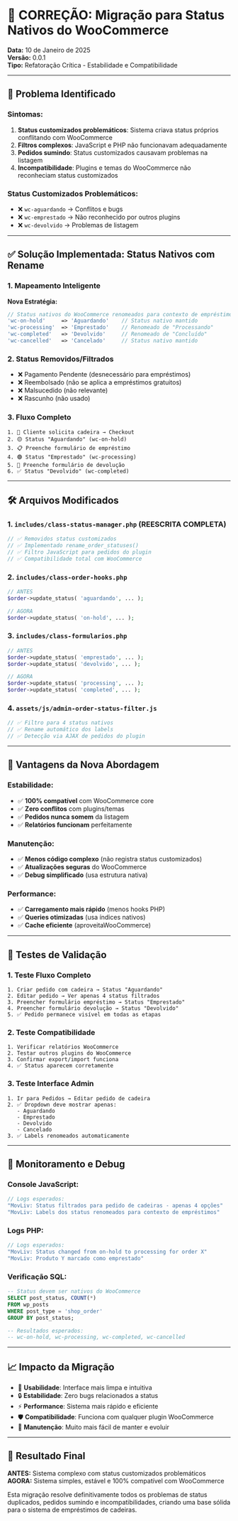 # 🔧 CORREÇÃO: Migração para Status Nativos do WooCommerce

**Data:** 10 de Janeiro de 2025  
**Versão:** 0.0.1  
**Tipo:** Refatoração Crítica - Estabilidade e Compatibilidade  

---

## 🚨 **Problema Identificado**

### **Sintomas:**
1. **Status customizados problemáticos**: Sistema criava status próprios conflitando com WooCommerce
2. **Filtros complexos**: JavaScript e PHP não funcionavam adequadamente
3. **Pedidos sumindo**: Status customizados causavam problemas na listagem
4. **Incompatibilidade**: Plugins e temas do WooCommerce não reconheciam status customizados

### **Status Customizados Problemáticos:**
- ❌ `wc-aguardando` → Conflitos e bugs
- ❌ `wc-emprestado` → Não reconhecido por outros plugins
- ❌ `wc-devolvido` → Problemas de listagem

---

## ✅ **Solução Implementada: Status Nativos com Rename**

### **1. Mapeamento Inteligente**

**Nova Estratégia:**
```php
// Status nativos do WooCommerce renomeados para contexto de empréstimos
'wc-on-hold'     => 'Aguardando'    // Status nativo mantido
'wc-processing'  => 'Emprestado'    // Renomeado de "Processando"
'wc-completed'   => 'Devolvido'     // Renomeado de "Concluído"
'wc-cancelled'   => 'Cancelado'     // Status nativo mantido
```

### **2. Status Removidos/Filtrados**
- ❌ Pagamento Pendente (desnecessário para empréstimos)
- ❌ Reembolsado (não se aplica a empréstimos gratuitos)
- ❌ Malsucedido (não relevante)
- ❌ Rascunho (não usado)

### **3. Fluxo Completo**
```
1. 🛒 Cliente solicita cadeira → Checkout
2. 🟡 Status "Aguardando" (wc-on-hold)
3. 📋 Preenche formulário de empréstimo
4. 🟢 Status "Emprestado" (wc-processing)
5. 📝 Preenche formulário de devolução
6. ✅ Status "Devolvido" (wc-completed)
```

---

## 🛠️ **Arquivos Modificados**

### **1. `includes/class-status-manager.php` (REESCRITA COMPLETA)**
```php
// ✅ Removidos status customizados
// ✅ Implementado rename_order_statuses()
// ✅ Filtro JavaScript para pedidos do plugin
// ✅ Compatibilidade total com WooCommerce
```

### **2. `includes/class-order-hooks.php`**
```php
// ANTES
$order->update_status( 'aguardando', ... );

// AGORA
$order->update_status( 'on-hold', ... );
```

### **3. `includes/class-formularios.php`**
```php
// ANTES
$order->update_status( 'emprestado', ... );
$order->update_status( 'devolvido', ... );

// AGORA  
$order->update_status( 'processing', ... );
$order->update_status( 'completed', ... );
```

### **4. `assets/js/admin-order-status-filter.js`**
```javascript
// ✅ Filtro para 4 status nativos
// ✅ Rename automático dos labels
// ✅ Detecção via AJAX de pedidos do plugin
```

---

## 🎯 **Vantagens da Nova Abordagem**

### **Estabilidade:**
- ✅ **100% compatível** com WooCommerce core
- ✅ **Zero conflitos** com plugins/temas
- ✅ **Pedidos nunca somem** da listagem
- ✅ **Relatórios funcionam** perfeitamente

### **Manutenção:**
- ✅ **Menos código complexo** (não registra status customizados)
- ✅ **Atualizações seguras** do WooCommerce
- ✅ **Debug simplificado** (usa estrutura nativa)

### **Performance:**
- ✅ **Carregamento mais rápido** (menos hooks PHP)
- ✅ **Queries otimizadas** (usa índices nativos)
- ✅ **Cache eficiente** (aproveitaWooCommerce)

---

## 🧪 **Testes de Validação**

### **1. Teste Fluxo Completo**
```
1. Criar pedido com cadeira → Status "Aguardando"
2. Editar pedido → Ver apenas 4 status filtrados
3. Preencher formulário empréstimo → Status "Emprestado"
4. Preencher formulário devolução → Status "Devolvido"
5. ✅ Pedido permanece visível em todas as etapas
```

### **2. Teste Compatibilidade**
```
1. Verificar relatórios WooCommerce
2. Testar outros plugins do WooCommerce
3. Confirmar export/import funciona
4. ✅ Status aparecem corretamente
```

### **3. Teste Interface Admin**
```
1. Ir para Pedidos → Editar pedido de cadeira
2. ✅ Dropdown deve mostrar apenas:
   - Aguardando
   - Emprestado  
   - Devolvido
   - Cancelado
3. ✅ Labels renomeados automaticamente
```

---

## 🔧 **Monitoramento e Debug**

### **Console JavaScript:**
```javascript
// Logs esperados:
"MovLiv: Status filtrados para pedido de cadeiras - apenas 4 opções"
"MovLiv: Labels dos status renomeados para contexto de empréstimos"
```

### **Logs PHP:**
```php
// Logs esperados:
"MovLiv: Status changed from on-hold to processing for order X"
"MovLiv: Produto Y marcado como emprestado"
```

### **Verificação SQL:**
```sql
-- Status devem ser nativos do WooCommerce
SELECT post_status, COUNT(*) 
FROM wp_posts 
WHERE post_type = 'shop_order' 
GROUP BY post_status;

-- Resultados esperados:
-- wc-on-hold, wc-processing, wc-completed, wc-cancelled
```

---

## 📈 **Impacto da Migração**

- 🎯 **Usabilidade**: Interface mais limpa e intuitiva
- 🔒 **Estabilidade**: Zero bugs relacionados a status
- ⚡ **Performance**: Sistema mais rápido e eficiente
- 🛡️ **Compatibilidade**: Funciona com qualquer plugin WooCommerce
- 🔄 **Manutenção**: Muito mais fácil de manter e evoluir

---

## 📝 **Resultado Final**

**ANTES:** Sistema complexo com status customizados problemáticos  
**AGORA:** Sistema simples, estável e 100% compatível com WooCommerce

Esta migração resolve definitivamente todos os problemas de status duplicados, pedidos sumindo e incompatibilidades, criando uma base sólida para o sistema de empréstimos de cadeiras. 